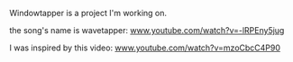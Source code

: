 Windowtapper is a project I'm working on. 

the song's name is wavetapper: www.youtube.com/watch?v=-lRPEny5jug

I was inspired by this video: www.youtube.com/watch?v=mzoCbcC4P90
